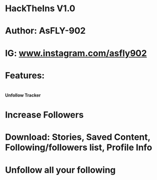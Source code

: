 # HackTheIns V1.0

# Author: AsFLY-902
# IG: www.instagram.com/asfly902
# Features:
# <h4>Unfollow Tracker</h4>
# Increase Followers
# Download: Stories, Saved Content, Following/followers list, Profile Info
# Unfollow all your following

